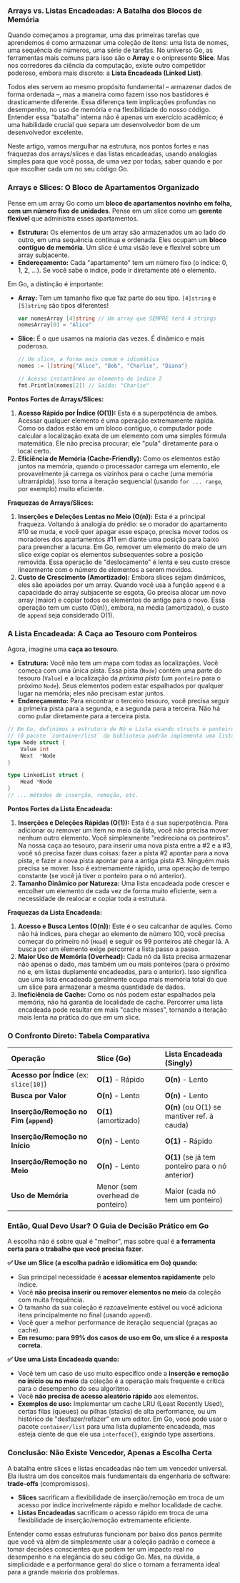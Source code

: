 ### Arrays vs. Listas Encadeadas: A Batalha dos Blocos de Memória

Quando começamos a programar, uma das primeiras tarefas que aprendemos é como armazenar uma coleção de itens: uma lista de nomes, uma sequência de números, uma série de tarefas. No universo Go, as ferramentas mais comuns para isso são o **Array** e o onipresente **Slice**. Mas nos corredores da ciência da computação, existe outro competidor poderoso, embora mais discreto: a **Lista Encadeada (Linked List)**.

Todos eles servem ao mesmo propósito fundamental – armazenar dados de forma ordenada –, mas a maneira como fazem isso nos bastidores é drasticamente diferente. Essa diferença tem implicações profundas no desempenho, no uso de memória e na flexibilidade do nosso código. Entender essa "batalha" interna não é apenas um exercício acadêmico; é uma habilidade crucial que separa um desenvolvedor bom de um desenvolvedor excelente.

Neste artigo, vamos mergulhar na estrutura, nos pontos fortes e nas fraquezas dos arrays/slices e das listas encadeadas, usando analogias simples para que você possa, de uma vez por todas, saber quando e por que escolher cada um no seu código Go.

### Arrays e Slices: O Bloco de Apartamentos Organizado

Pense em um array Go como um **bloco de apartamentos novinho em folha, com um número fixo de unidades**. Pense em um slice como um **gerente flexível** que administra esses apartamentos.

*   **Estrutura:** Os elementos de um array são armazenados um ao lado do outro, em uma sequência contínua e ordenada. Eles ocupam um **bloco contíguo de memória**. Um slice é uma visão leve e flexível sobre um array subjacente.
*   **Endereçamento:** Cada "apartamento" tem um número fixo (o índice: 0, 1, 2, ...). Se você sabe o índice, pode ir diretamente até o elemento.

Em Go, a distinção é importante:
*   **Array:** Tem um tamanho fixo que faz parte do seu tipo. `[4]string` e `[5]string` são tipos diferentes!
    ```go
    var nomesArray [4]string // Um array que SEMPRE terá 4 strings
    nomesArray[0] = "Alice"
    ```
*   **Slice:** É o que usamos na maioria das vezes. É dinâmico e mais poderoso.
    ```go
    // Um slice, a forma mais comum e idiomática
    nomes := []string{"Alice", "Bob", "Charlie", "Diana"}

    // Acesso instantâneo ao elemento de índice 2
    fmt.Println(nomes[2]) // Saída: "Charlie"
    ```

**Pontos Fortes de Arrays/Slices:**

1.  **Acesso Rápido por Índice (O(1)):** Esta é a superpotência de ambos. Acessar qualquer elemento é uma operação extremamente rápida. Como os dados estão em um bloco contíguo, o computador pode calcular a localização exata de um elemento com uma simples fórmula matemática. Ele não precisa procurar; ele "pula" diretamente para o local certo.
2.  **Eficiência de Memória (Cache-Friendly):** Como os elementos estão juntos na memória, quando o processador carrega um elemento, ele provavelmente já carrega os vizinhos para o cache (uma memória ultrarrápida). Isso torna a iteração sequencial (usando `for ... range`, por exemplo) muito eficiente.

**Fraquezas de Arrays/Slices:**

1.  **Inserções e Deleções Lentas no Meio (O(n)):** Esta é a principal fraqueza. Voltando à analogia do prédio: se o morador do apartamento #10 se muda, e você quer apagar esse espaço, precisa mover todos os moradores dos apartamentos #11 em diante uma posição para baixo para preencher a lacuna. Em Go, remover um elemento do meio de um slice exige copiar os elementos subsequentes sobre a posição removida. Essa operação de "deslocamento" é lenta e seu custo cresce linearmente com o número de elementos a serem movidos.
2.  **Custo de Crescimento (Amortizado):** Embora slices sejam dinâmicos, eles são apoiados por um array. Quando você usa a função `append` e a capacidade do array subjacente se esgota, Go precisa alocar um novo array (maior) e copiar todos os elementos do antigo para o novo. Essa operação tem um custo (O(n)), embora, na média (amortizado), o custo de `append` seja considerado O(1).

### A Lista Encadeada: A Caça ao Tesouro com Ponteiros

Agora, imagine uma **caça ao tesouro**.

*   **Estrutura:** Você não tem um mapa com todas as localizações. Você começa com uma única pista. Essa pista (`Node`) contém uma parte do tesouro (`Value`) e a localização da *próxima pista* (um `ponteiro` para o próximo `Node`). Seus elementos podem estar espalhados por qualquer lugar na memória; eles não precisam estar juntos.
*   **Endereçamento:** Para encontrar o terceiro tesouro, você precisa seguir a primeira pista para a segunda, e a segunda para a terceira. Não há como pular diretamente para a terceira pista.

```go
// Em Go, definimos a estrutura de Nó e Lista usando structs e ponteiros.
// (O pacote `container/list` da biblioteca padrão implementa uma lista duplamente encadeada)
type Node struct {
    Value int
    Next  *Node
}

type LinkedList struct {
    Head *Node
}
// ... métodos de inserção, remoção, etc.
```

**Pontos Fortes da Lista Encadeada:**

1.  **Inserções e Deleções Rápidas (O(1)):** Esta é a sua superpotência. Para adicionar ou remover um item no meio da lista, você não precisa mover nenhum outro elemento. Você simplesmente "redireciona os ponteiros". Na nossa caça ao tesouro, para inserir uma nova pista entre a #2 e a #3, você só precisa fazer duas coisas: fazer a pista #2 apontar para a nova pista, e fazer a nova pista apontar para a antiga pista #3. Ninguém mais precisa se mover. Isso é extremamente rápido, uma operação de tempo constante (se você já tiver o ponteiro para o nó anterior).
2.  **Tamanho Dinâmico por Natureza:** Uma lista encadeada pode crescer e encolher um elemento de cada vez de forma muito eficiente, sem a necessidade de realocar e copiar toda a estrutura.

**Fraquezas da Lista Encadeada:**

1.  **Acesso e Busca Lentos (O(n)):** Este é o seu calcanhar de aquiles. Como não há índices, para chegar ao elemento de número 100, você precisa começar do primeiro nó (`Head`) e seguir os 99 ponteiros até chegar lá. A busca por um elemento exige percorrer a lista passo a passo.
2.  **Maior Uso de Memória (Overhead):** Cada nó da lista precisa armazenar não apenas o dado, mas também um ou mais ponteiros (para o próximo nó e, em listas duplamente encadeadas, para o anterior). Isso significa que uma lista encadeada geralmente ocupa mais memória total do que um slice para armazenar a mesma quantidade de dados.
3.  **Ineficiência de Cache:** Como os nós podem estar espalhados pela memória, não há garantia de localidade de cache. Percorrer uma lista encadeada pode resultar em mais "cache misses", tornando a iteração mais lenta na prática do que em um slice.

### O Confronto Direto: Tabela Comparativa

| Operação | Slice (Go) | Lista Encadeada (Singly) |
| :--- | :--- | :--- |
| **Acesso por Índice** (ex: `slice[10]`) | **O(1)** - Rápido | **O(n)** - Lento |
| **Busca por Valor** | **O(n)** - Lento | **O(n)** - Lento |
| **Inserção/Remoção no Fim (`append`)** | **O(1)** (amortizado) | **O(n)** (ou O(1) se mantiver ref. à cauda) |
| **Inserção/Remoção no Início** | **O(n)** - Lento | **O(1)** - Rápido |
| **Inserção/Remoção no Meio** | **O(n)** - Lento | **O(1)** (se já tem ponteiro para o nó anterior) |
| **Uso de Memória** | Menor (sem overhead de ponteiro) | Maior (cada nó tem um ponteiro) |

### Então, Qual Devo Usar? O Guia de Decisão Prático em Go

A escolha não é sobre qual é "melhor", mas sobre qual é **a ferramenta certa para o trabalho que você precisa fazer**.

**✅ Use um Slice (a escolha padrão e idiomática em Go) quando:**

*   Sua principal necessidade é **acessar elementos rapidamente** pelo índice.
*   Você **não precisa inserir ou remover elementos no meio** da coleção com muita frequência.
*   O tamanho da sua coleção é razoavelmente estável ou você adiciona itens principalmente no final (usando `append`).
*   Você quer a melhor performance de iteração sequencial (graças ao cache).
*   **Em resumo: para 99% dos casos de uso em Go, um slice é a resposta correta.**

**✅ Use uma Lista Encadeada quando:**

*   Você tem um caso de uso muito específico onde a **inserção e remoção no início ou no meio** da coleção é a operação mais frequente e crítica para o desempenho do seu algoritmo.
*   Você **não precisa de acesso aleatório rápido** aos elementos.
*   **Exemplos de uso:** Implementar um cache LRU (Least Recently Used), certas filas (queues) ou pilhas (stacks) de alta performance, ou um histórico de "desfazer/refazer" em um editor. Em Go, você pode usar o pacote `container/list` para uma lista duplamente encadeada, mas esteja ciente de que ele usa `interface{}`, exigindo type assertions.

### Conclusão: Não Existe Vencedor, Apenas a Escolha Certa

A batalha entre slices e listas encadeadas não tem um vencedor universal. Ela ilustra um dos conceitos mais fundamentais da engenharia de software: **trade-offs** (compromissos).

*   **Slices** sacrificam a flexibilidade de inserção/remoção em troca de um acesso por índice incrivelmente rápido e melhor localidade de cache.
*   **Listas Encadeadas** sacrificam o acesso rápido em troca de uma flexibilidade de inserção/remoção extremamente eficiente.

Entender como essas estruturas funcionam por baixo dos panos permite que você vá além de simplesmente usar a coleção padrão e comece a tomar decisões conscientes que podem ter um impacto real no desempenho e na elegância do seu código Go. Mas, na dúvida, a simplicidade e a performance geral do slice o tornam a ferramenta ideal para a grande maioria dos problemas.